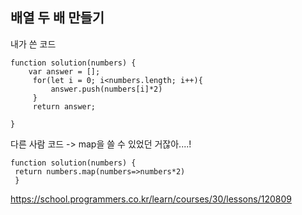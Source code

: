 <h2>배열 두 배 만들기</h2>

내가 쓴 코드
```
function solution(numbers) {
    var answer = [];
     for(let i = 0; i<numbers.length; i++){
         answer.push(numbers[i]*2) 
     }
     return answer;
   
}
```
다른 사람 코드 -> map을 쓸 수 있었던 거잖아....!
```
function solution(numbers) {
 return numbers.map(numbers=>numbers*2)
 }
```
https://school.programmers.co.kr/learn/courses/30/lessons/120809
